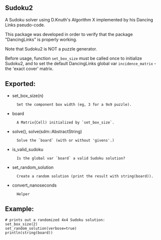 ## Sudoku2
A Sudoku solver using D.Knuth's Algorithm X implemented by his Dancing Links pseudo-code.

This package was developed in order to verify that the package "DancingLinks" is properly working.

Note that Sudoku2 is NOT a puzzle generator.

Before usage, function `set_box_size` must be called once to initialize Sudoku2, and to set the default DancingLinks global var 
`incidence_matrix` - the 'exact cover' matrix.

## Exported:
+ set_box_size(n)

        Set the component box width (eg, 3 for a 9x9 puzzle).
+ board
        
        A Matrix{Cell) initialized by `set_box_size`.
+ solve(), solve(sdm::AbstractString)

        Solve the `board` (with or without 'givens'.)
+ is_valid_sudoku

        Is the global var `board` a valid Sudoku solution?
+ set_random_solution

        Create a random solution (print the result with string(board)).
+ convert_nanoseconds

        Helper

## Example:
    # prints out a randomized 4x4 Sudoku solution:
    set_box_size(2)
    set_random_solution(verbose=true)
    println(string(board))
